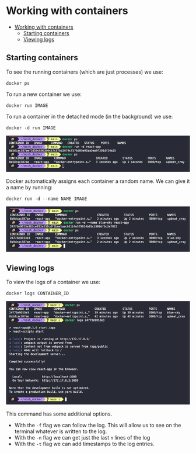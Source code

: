 # Working with containers

- [Working with containers](#working-with-containers)
  - [Starting containers](#starting-containers)
  - [Viewing logs](#viewing-logs)

## Starting containers

To see the running containers (which are just processes) we use:

``` shell
docker ps
```

To run a new container we use:

``` shell
docker run IMAGE
```

To run a container in the detached mode (in the background) we use:

``` shell
docker -d run IMAGE
```

![docker run](img/01_docker_run.png)

Docker automatically assigns each container a random name. We can give it a name by running:

``` shell
docker run -d --name NAME IMAGE
```

![docker run with name](img/02_docker_run_with_name.png)

## Viewing logs

To view the logs of a container we use:

``` shell
docker logs CONTAINER_ID
```

![docker logs](img/03_docker_logs.png)

This command has some additional options.

- With the `-f` flag we can follow the log. This will allow us to see on the terminal whatever is written to the log.
- With the `-n` flag we can get just the last `n` lines of the log
- With the `-t` flag we can add timestamps to the log entries.

